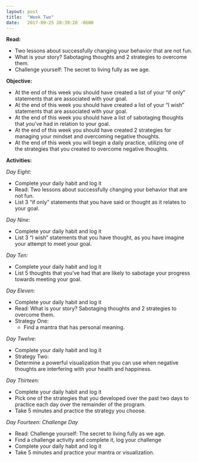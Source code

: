 ```yaml
---
layout: post
title:  "Week Two"
date:   2017-09-25 20:39:20 -0600
---
```


**Read:**
* Two lessons about successfully changing your behavior that are not fun.
* What is your story? Sabotaging thoughts and 2 strategies to overcome them.
* Challenge yourself: The secret to living fully as we age.


**Objective:**
* At the end of this week you should have created a list of your “if only” statements that are associated with your goal.
* At the end of this week you should have created a list of your “I wish” statements that are associated with your goal.
* At the end of this week you should have a list of sabotaging thoughts that you’ve had in relation to your goal.
* At the end of this week you should have created 2 strategies for managing your mindset and overcoming negative thoughts.
* At the end of this week you will begin a daily practice, utilizing one of the strategies that you created to overcome negative thoughts.

**Activities:**

*Day Eight:*
* Complete your daily habit and log it
* Read: Two lessons about successfully changing your behavior that are not fun.
* List 3 “if only” statements that you have said or thought as it relates to your goal.

*Day Nine:*
* Complete your daily habit and log it
* List 3 “I wish” statements that you have thought, as you have imagine your attempt to meet your goal.

*Day Ten:*
* Complete your daily habit and log it
* List 5 thoughts that you’ve had that are likely to sabotage your progress towards meeting your goal.

*Day Eleven:*
* Complete your daily habit and log it
* Read: What is your story? Sabotaging thoughts and 2 strategies to overcome them.
* Strategy One:
    * Find a mantra that has personal meaning.

*Day Twelve:*
* Complete your daily habit and log it
* Strategy Two:
* Determine a powerful visualization that you can use when negative thoughts are interfering with your health and happiness.

*Day Thirteen:*
* Complete your daily habit and log it
* Pick one of the strategies that you developed over the past two days to practice each day over the remainder of the program.
* Take 5 minutes and practice the strategy you choose.

*Day Fourteen: Challenge Day*
* Read: Challenge yourself: The secret to living fully as we age.
* Find a challenge activity and complete it, log your challenge
* Complete your daily habit and log it
* Take 5 minutes and practice your mantra or visualization.

